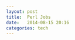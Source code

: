 ```yaml
---
layout: post
title:  Perl Jobs  
date:   2014-08-15 20:16 
categories: tech 
---
```


<script language="JavaScript" src="http://jobs.perl.org/rss/standard.js">
</script>

